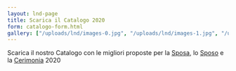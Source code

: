 ```yaml
---
layout: lnd-page
title: Scarica il Catalogo 2020
form: catalogo-form.html
gallery: ["/uploads/lnd/images-0.jpg", "/uploads/lnd/images-1.jpg", "/uploads/lnd/images-2.jpg"] 
---
```


Scarica il nostro Catalogo con le migliori proposte per la [Sposa](https://www.gaggiolisposi.it/sposa/), lo [Sposo](https://www.gaggiolisposi.it/sposo/) e la [Cerimonia](https://www.gaggiolisposi.it/cerimonia/) 2020